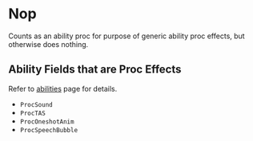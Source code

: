 # Nop

Counts as an ability proc for purpose of generic ability proc effects, but otherwise does nothing.

## Ability Fields that are Proc Effects

Refer to [abilities](4-Ability.md) page for details.

- `ProcSound`
- `ProcTAS`
- `ProcOneshotAnim`
- `ProcSpeechBubble`
